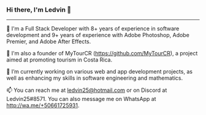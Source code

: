 ### Hi there, I'm Ledvin 👋

---

🚀 I'm a Full Stack Developer with 8+ years of experience in software development and 9+ years of experience with Adobe Photoshop, Adobe Premier, and Adobe After Effects. 

💼 I'm also a founder of MyTourCR (https://github.com/MyTourCR), a project aimed at promoting tourism in Costa Rica.

🔭 I’m currently working on various web and app development projects, as well as enhancing my skills in software engineering and mathematics.

📫 You can reach me at ledvin25@hotmail.com or on Discord at Ledvin25#8571. You can also message me on WhatsApp at http://wa.me/+50661725931.
